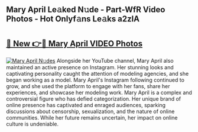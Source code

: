 ## Mary April Le𝚊ked N𝚞de - Part-WfR Video Photos - Hot Onlyf𝚊ns Le𝚊ks a2zlA

# <h2><a href="http://ac30850.deff.icu/?id=Mary+April">🔗 New 👉🔴 Mary April VIDEO Photos</a></h2>

[![Mary April N𝚞des](https://i.imgur.com/rIISA9y.gif)](http://ac30850.deff.icu/?id=Mary+April)
Alongside her YouTube channel, Mary April also maintained an active presence on Instagram. Her stunning looks and captivating personality caught the attention of modeling agencies, and she began working as a model. Mary April's Instagram following continued to grow, and she used the platform to engage with her fans, share her experiences, and showcase her modeling work. Mary April is a complex and controversial figure who has defied categorization. Her unique brand of online presence has captivated and enraged audiences, sparking discussions about censorship, sexualization, and the nature of online communities. While her future remains uncertain, her impact on online culture is undeniable.
